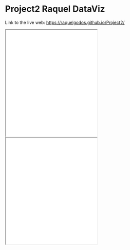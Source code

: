 # Project2 Raquel DataViz

Link to the live web: https://raquelgodos.github.io/Project2/

<iframe src=”https://raquelgodos.github.io/highcharts-scatter-csv/” width=”90%” height=350></iframe>

<iframe src=”https://raquelgodos.github.io/leaflet-map-simple/” width=”90%” height=350></iframe>

